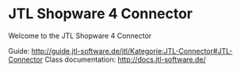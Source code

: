 JTL Shopware 4 Connector
======================

Welcome to the JTL Shopware 4 Connector

Guide: http://guide.jtl-software.de/jtl/Kategorie:JTL-Connector#JTL-Connector
Class documentation: http://docs.jtl-software.de/